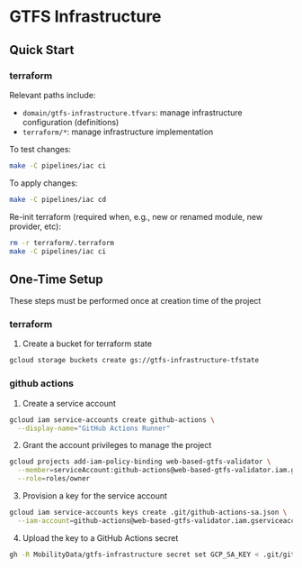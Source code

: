 # GTFS Infrastructure

## Quick Start

### terraform

Relevant paths include:

- `domain/gtfs-infrastructure.tfvars`: manage infrastructure configuration (definitions)
- `terraform/*`: manage infrastructure implementation

To test changes:

```bash
make -C pipelines/iac ci
```

To apply changes:

```bash
make -C pipelines/iac cd
```

Re-init terraform (required when, e.g., new or renamed module, new provider, etc):

```bash
rm -r terraform/.terraform
make -C pipelines/iac ci
```

## One-Time Setup

These steps must be performed once at creation time of the project

### terraform

1. Create a bucket for terraform state

  ```bash
  gcloud storage buckets create gs://gtfs-infrastructure-tfstate
  ```

### github actions

1. Create a service account

  ```bash
  gcloud iam service-accounts create github-actions \
    --display-name="GitHub Actions Runner"
  ```

2. Grant the account privileges to manage the project

  ```bash
  gcloud projects add-iam-policy-binding web-based-gtfs-validator \
    --member=serviceAccount:github-actions@web-based-gtfs-validator.iam.gserviceaccount.com \
    --role=roles/owner
  ```

3. Provision a key for the service account

  ```bash
  gcloud iam service-accounts keys create .git/github-actions-sa.json \
    --iam-account=github-actions@web-based-gtfs-validator.iam.gserviceaccount.com
  ```

4. Upload the key to a GitHub Actions secret

  ```bash
  gh -R MobilityData/gtfs-infrastructure secret set GCP_SA_KEY < .git/github-actions-sa.json
  ```
